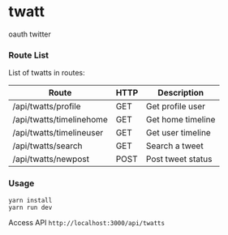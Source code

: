 # twatt
oauth twitter

### Route List
List of twatts in routes:

|           Route           |  HTTP  |     Description      |
| ------------------------- | ------ | -------------------- |
| /api/twatts/profile       | GET    | Get profile user     |
| /api/twatts/timelinehome  | GET    | Get home timeline    |
| /api/twatts/timelineuser  | GET    | Get user timeline    |
| /api/twatts/search        | GET    | Search a tweet       |
| /api/twatts/newpost       | POST   | Post tweet status    |


### Usage
```
yarn install
yarn run dev
```


Access API `http://localhost:3000/api/twatts`
